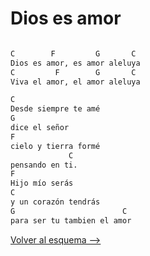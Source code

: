 # Dios es amor

```bash hl_lines="2-4"

C        F         G       C
Dios es amor, es amor aleluya
C         F        G       C
Viva el amor, el amor aleluya

C
Desde siempre te amé
G
dice el señor
F
cielo y tierra formé
             C
pensando en ti.
F
Hijo mío serás
C
y un corazón tendrás
G                        C
para ser tu tambien el amor

```

[Volver al esquema -->](../index.md)
